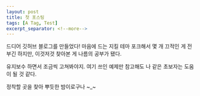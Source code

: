 ```yaml
---
layout: post
title: 첫 포스팅
tags: [A Tag, Test]
excerpt_separator: <!--more-->
---
```


드디어 깃허브 블로그를 만들었다!
마음에 드는 지킬 테마 포크해서 몇 개 끄적인 게 전부긴 하지만, 이것저것 찾아본 게 나름의 공부가 됐다.

유지보수 하면서 조금씩 고쳐봐야지.
여기 쓰인 예제만 참고해도 나 같은 초보자는 도움이 될 것 같다.

정착할 곳을 찾아 뿌듯한 밤이로구나 ~_~

